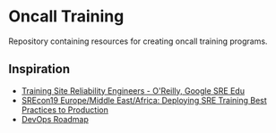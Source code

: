 # Oncall Training

Repository containing resources for creating oncall training programs.

## Inspiration

* [Training Site Reliability Engineers - O'Reilly, Google SRE Edu](https://landing.google.com/sre/static/pdf/training-sre.pdf)
* [SREcon19 Europe/Middle East/Africa: Deploying SRE Training Best Practices to Production](https://www.youtube.com/watch?v=qHhfQLbiaps)
* [DevOps Roadmap](https://github.com/kamranahmedse/developer-roadmap#devops-roadmap)
